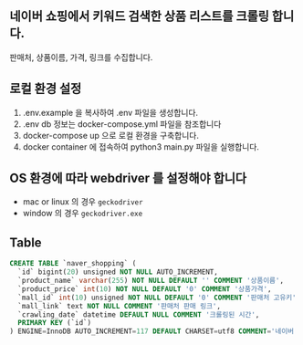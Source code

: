 ## 네이버 쇼핑에서 키워드 검색한 상품 리스트를 크롤링 합니다.
판매처, 상품이름, 가격, 링크를 수집합니다.


## 로컬 환경 설정
1. .env.example 을 복사하여 .env 파일을 생성합니다.
2. .env db 정보는 docker-compose.yml 파일을 참조합니다
3. docker-compose up 으로 로컬 환경을 구축합니다.
4. docker container 에 접속하여 python3 main.py 파일을 실행합니다.

## OS 환경에 따라 webdriver 를 설정해야 합니다
- mac or linux 의 경우 `geckodriver`
- window 의 경우 `geckodriver.exe`


## Table
```sql
CREATE TABLE `naver_shopping` (
  `id` bigint(20) unsigned NOT NULL AUTO_INCREMENT,
  `product_name` varchar(255) NOT NULL DEFAULT '' COMMENT '상품이름',
  `product_price` int(10) NOT NULL DEFAULT '0' COMMENT '상품가격',
  `mall_id` int(10) unsigned NOT NULL DEFAULT '0' COMMENT '판매처 고유키',
  `mall_link` text NOT NULL COMMENT '판매처 판매 링크',
  `crawling_date` datetime DEFAULT NULL COMMENT '크롤링된 시간',
  PRIMARY KEY (`id`)
) ENGINE=InnoDB AUTO_INCREMENT=117 DEFAULT CHARSET=utf8 COMMENT='네이버 쇼핑에 노출되는 상품 리스트'
```
